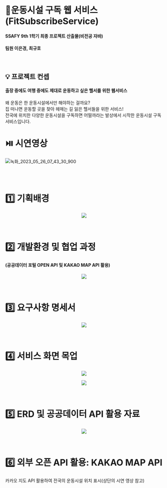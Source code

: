 # 👑운동시설 구독 웹 서비스(FitSubscribeService)
#### SSAFY 9th 1학기 최종 프로젝트 산출물(비전공 자바)
#### 팀원 이은경, 최규호
</br>

## :bulb: 프로젝트 컨셉
#### 출장 중에도 여행 중에도 제대로 운동하고 싶은 헬서를 위한 웹서비스</br>
왜 운동은 한 운동시설에서만 해야하는 걸까요? </br>
집 떠나면 운동할 곳을 찾아 헤매는 길 잃은 헬서들을 위한 서비스! </br>
전국에 위치한 다양한 운동시설을 구독하면 어떨까라는 발상에서 시작한 운동시설 구독 서비스입니다.</br>


# ⏯️ 시연영상

![녹화_2023_05_26_07_43_30_900](https://github.com/rileyleee/FitSubscribeService/assets/116135258/80e9b4bc-43b9-4709-bda3-33ba72e08425)

</br>
</br>

# 1️⃣ 기획배경
<p align="center">
  <img src="https://github.com/rileyleee/FitSubscribeService/assets/116135258/e8ff2346-dc7e-49ad-9f7f-6f125a7d76cf">
</p>
</br>

# 2️⃣ 개발환경 및 협업 과정
#### (공공데이터 포털 OPEN API 및 KAKAO MAP API 활용)
<p align="center">
  <img src="https://github.com/rileyleee/FitSubscribeService/assets/116135258/cc106440-d5ec-47da-b227-311dbc21af63">
</p>
</br>

# 3️⃣ 요구사항 명세서
<p align="center">
  <img src="https://github.com/rileyleee/FitSubscribeService/assets/116135258/351318d8-13bb-458f-b004-177fa5077c23">
</p>
</br>

# 4️⃣ 서비스 화면 목업
<p align="center">
  <img src="https://github.com/rileyleee/FitSubscribeService/assets/116135258/07a2d995-1ed6-4935-adb5-13f32f53eab5">
</p>
<p align="center">
  <img src="https://github.com/rileyleee/FitSubscribeService/assets/116135258/b7920b75-311c-4fb7-8334-40489fbd3c4f">
</p>
</br>

# 5️⃣ ERD 및 공공데이터 API 활용 자료
<p align="center">
  <img src="https://github.com/rileyleee/FitSubscribeService/assets/116135258/ed17fdcc-f79b-4824-82ea-9b0209d1628f">
</p>
</br>

# 6️⃣ 외부 오픈 API 활용: KAKAO MAP API
카카오 지도 API 활용하여 전국의 운동시설 위치 표시(상단의 시연 영상 참고)

